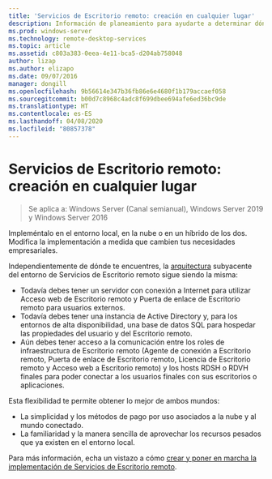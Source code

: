 ```yaml
---
title: 'Servicios de Escritorio remoto: creación en cualquier lugar'
description: Información de planeamiento para ayudarte a determinar dónde hospedar tu implementación de RDS.
ms.prod: windows-server
ms.technology: remote-desktop-services
ms.topic: article
ms.assetid: c803a383-0eea-4e11-bca5-d204ab758048
author: lizap
ms.author: elizapo
ms.date: 09/07/2016
manager: dongill
ms.openlocfilehash: 9b56614e347b36fb86e6e4680f1b179accaef058
ms.sourcegitcommit: b00d7c8968c4adc8f699dbee694afe6ed36bc9de
ms.translationtype: HT
ms.contentlocale: es-ES
ms.lasthandoff: 04/08/2020
ms.locfileid: "80857378"
---
```

# <a name="remote-desktop-services---build-anywhere"></a>Servicios de Escritorio remoto: creación en cualquier lugar

>Se aplica a: Windows Server (Canal semianual), Windows Server 2019 y Windows Server 2016

Impleméntalo en el entorno local, en la nube o en un híbrido de los dos. Modifica la implementación a medida que cambien tus necesidades empresariales.

Independientemente de dónde te encuentres, la [arquitectura](desktop-hosting-logical-architecture.md) subyacente del entorno de Servicios de Escritorio remoto sigue siendo la misma:
- Todavía debes tener un servidor con conexión a Internet para utilizar Acceso web de Escritorio remoto y Puerta de enlace de Escritorio remoto para usuarios externos.
- Todavía debes tener una instancia de Active Directory y, para los entornos de alta disponibilidad, una base de datos SQL para hospedar las propiedades del usuario y del Escritorio remoto.
- Aún debes tener acceso a la comunicación entre los roles de infraestructura de Escritorio remoto (Agente de conexión a Escritorio remoto, Puerta de enlace de Escritorio remoto, Licencia de Escritorio remoto y Acceso web a Escritorio remoto) y los hosts RDSH o RDVH finales para poder conectar a los usuarios finales con sus escritorios o aplicaciones.

Esta flexibilidad te permite obtener lo mejor de ambos mundos:
- La simplicidad y los métodos de pago por uso asociados a la nube y al mundo conectado.
- La familiaridad y la manera sencilla de aprovechar los recursos pesados que ya existen en el entorno local.

Para más información, echa un vistazo a cómo [crear y poner en marcha la implementación de Servicios de Escritorio remoto](rds-build-and-deploy.md).